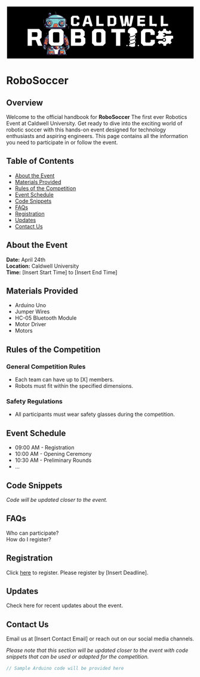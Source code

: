 <p align="center">
  <img src="robotic.png" alt="Description of Image">
</p>

<p align="center">

# **RoboSoccer**


## Overview

Welcome to the official handbook for **RoboSoccer** The first ever Robotics Event at Caldwell University. Get ready to dive into the exciting world of robotic soccer with this hands-on event designed for technology enthusiasts and aspiring engineers. This page contains all the information you need to participate in or follow the event.



## Table of Contents
- [About the Event](#about-the-event)
- [Materials Provided](#materials-provided)
- [Rules of the Competition](#rules-of-the-competition)
- [Event Schedule](#event-schedule)
- [Code Snippets](#code-snippets)
- [FAQs](#faqs)
- [Registration](#registration)
- [Updates](#updates)
- [Contact Us](#contact-us)

## About the Event
**Date:** April 24th  
**Location:** Caldwell University  
**Time:** [Insert Start Time] to [Insert End Time]

## Materials Provided
- Arduino Uno
- Jumper Wires
- HC-05 Bluetooth Module
- Motor Driver
- Motors

## Rules of the Competition
### General Competition Rules
- Each team can have up to [X] members.
- Robots must fit within the specified dimensions.

### Safety Regulations
- All participants must wear safety glasses during the competition.

## Event Schedule
- 09:00 AM - Registration
- 10:00 AM - Opening Ceremony
- 10:30 AM - Preliminary Rounds
- ...

## Code Snippets
*Code will be updated closer to the event.*

## FAQs
Who can participate?  
How do I register?

## Registration
Click [here](#) to register. Please register by [Insert Deadline].

## Updates
Check here for recent updates about the event.

## Contact Us
Email us at [Insert Contact Email] or reach out on our social media channels.


*Please note that this section will be updated closer to the event with code snippets that can be used or adapted for the competition.*

```cpp
// Sample Arduino code will be provided here
